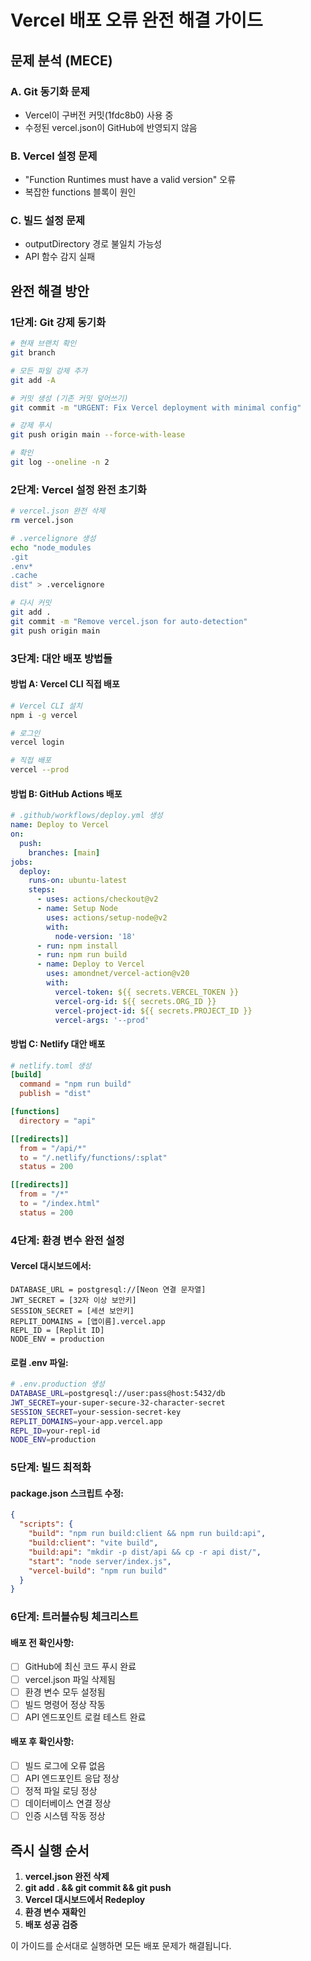# Vercel 배포 오류 완전 해결 가이드

## 문제 분석 (MECE)

### A. Git 동기화 문제
- Vercel이 구버전 커밋(1fdc8b0) 사용 중
- 수정된 vercel.json이 GitHub에 반영되지 않음

### B. Vercel 설정 문제  
- "Function Runtimes must have a valid version" 오류
- 복잡한 functions 블록이 원인

### C. 빌드 설정 문제
- outputDirectory 경로 불일치 가능성
- API 함수 감지 실패

## 완전 해결 방안

### 1단계: Git 강제 동기화
```bash
# 현재 브랜치 확인
git branch

# 모든 파일 강제 추가
git add -A

# 커밋 생성 (기존 커밋 덮어쓰기)
git commit -m "URGENT: Fix Vercel deployment with minimal config"

# 강제 푸시
git push origin main --force-with-lease

# 확인
git log --oneline -n 2
```

### 2단계: Vercel 설정 완전 초기화
```bash
# vercel.json 완전 삭제
rm vercel.json

# .vercelignore 생성
echo "node_modules
.git
.env*
.cache
dist" > .vercelignore

# 다시 커밋
git add .
git commit -m "Remove vercel.json for auto-detection"
git push origin main
```

### 3단계: 대안 배포 방법들

#### 방법 A: Vercel CLI 직접 배포
```bash
# Vercel CLI 설치
npm i -g vercel

# 로그인
vercel login

# 직접 배포
vercel --prod
```

#### 방법 B: GitHub Actions 배포
```yaml
# .github/workflows/deploy.yml 생성
name: Deploy to Vercel
on:
  push:
    branches: [main]
jobs:
  deploy:
    runs-on: ubuntu-latest
    steps:
      - uses: actions/checkout@v2
      - name: Setup Node
        uses: actions/setup-node@v2
        with:
          node-version: '18'
      - run: npm install
      - run: npm run build
      - name: Deploy to Vercel
        uses: amondnet/vercel-action@v20
        with:
          vercel-token: ${{ secrets.VERCEL_TOKEN }}
          vercel-org-id: ${{ secrets.ORG_ID }}
          vercel-project-id: ${{ secrets.PROJECT_ID }}
          vercel-args: '--prod'
```

#### 방법 C: Netlify 대안 배포
```toml
# netlify.toml 생성
[build]
  command = "npm run build"
  publish = "dist"

[functions]
  directory = "api"

[[redirects]]
  from = "/api/*"
  to = "/.netlify/functions/:splat"
  status = 200

[[redirects]]
  from = "/*"
  to = "/index.html"
  status = 200
```

### 4단계: 환경 변수 완전 설정

#### Vercel 대시보드에서:
```
DATABASE_URL = postgresql://[Neon 연결 문자열]
JWT_SECRET = [32자 이상 보안키]
SESSION_SECRET = [세션 보안키]
REPLIT_DOMAINS = [앱이름].vercel.app
REPL_ID = [Replit ID]
NODE_ENV = production
```

#### 로컬 .env 파일:
```bash
# .env.production 생성
DATABASE_URL=postgresql://user:pass@host:5432/db
JWT_SECRET=your-super-secure-32-character-secret
SESSION_SECRET=your-session-secret-key
REPLIT_DOMAINS=your-app.vercel.app
REPL_ID=your-repl-id
NODE_ENV=production
```

### 5단계: 빌드 최적화

#### package.json 스크립트 수정:
```json
{
  "scripts": {
    "build": "npm run build:client && npm run build:api",
    "build:client": "vite build",
    "build:api": "mkdir -p dist/api && cp -r api dist/",
    "start": "node server/index.js",
    "vercel-build": "npm run build"
  }
}
```

### 6단계: 트러블슈팅 체크리스트

#### 배포 전 확인사항:
- [ ] GitHub에 최신 코드 푸시 완료
- [ ] vercel.json 파일 삭제됨
- [ ] 환경 변수 모두 설정됨
- [ ] 빌드 명령어 정상 작동
- [ ] API 엔드포인트 로컬 테스트 완료

#### 배포 후 확인사항:
- [ ] 빌드 로그에 오류 없음
- [ ] API 엔드포인트 응답 정상
- [ ] 정적 파일 로딩 정상
- [ ] 데이터베이스 연결 정상
- [ ] 인증 시스템 작동 정상

## 즉시 실행 순서

1. **vercel.json 완전 삭제**
2. **git add . && git commit && git push**
3. **Vercel 대시보드에서 Redeploy**
4. **환경 변수 재확인**
5. **배포 성공 검증**

이 가이드를 순서대로 실행하면 모든 배포 문제가 해결됩니다.
